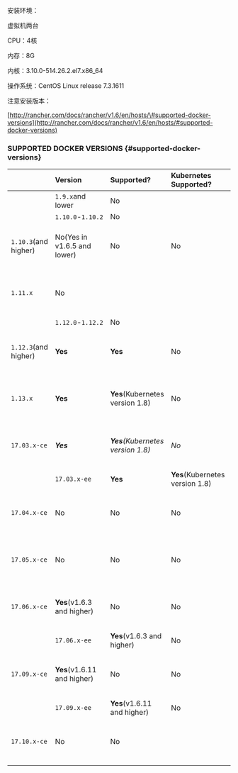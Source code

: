 安装环境：

虚拟机两台

CPU：4核

内存：8G

内核：3.10.0-514.26.2.el7.x86\_64

操作系统：CentOS Linux release 7.3.1611

注意安装版本：

[http://rancher.com/docs/rancher/v1.6/en/hosts/\#supported-docker-versions](http://rancher.com/docs/rancher/v1.6/en/hosts/#supported-docker-versions)

### SUPPORTED DOCKER VERSIONS {#supported-docker-versions}

|  | Version | Supported? | Kubernetes Supported? | Windows Supported? | Install Script |
| :--- | :--- | :--- | :--- | :--- | :--- |
|  | `1.9.x`and lower | No |  |  |  |
|  | `1.10.0`-`1.10.2` | No |  |  |  |
| `1.10.3`\(and higher\) | No\(Yes in v1.6.5 and lower\) | No | No | \`curl [https://releases.rancher.com/install-docker/1.10.sh](https://releases.rancher.com/install-docker/1.10.sh) | sh\` |
| `1.11.x` | No |  |  | \`curl [https://releases.rancher.com/install-docker/1.11.sh](https://releases.rancher.com/install-docker/1.11.sh) | sh\` |
|  | `1.12.0`-`1.12.2` | No |  |  |  |
| `1.12.3`\(and higher\) | **Yes** | **Yes** | No | \`curl [https://releases.rancher.com/install-docker/1.12.sh](https://releases.rancher.com/install-docker/1.12.sh) | sh\` |
| `1.13.x` | **Yes** | **Yes**\(Kubernetes version 1.8\) | No | \`curl [https://releases.rancher.com/install-docker/1.13.sh](https://releases.rancher.com/install-docker/1.13.sh) | sh\` |
| `17.03.x-ce` | _**Yes**_ | _**Yes**\(Kubernetes version 1.8\)_ | _No_ | _\`curl _[_https://releases.rancher.com/install-docker/17.03.sh_](https://releases.rancher.com/install-docker/17.03.sh) | _sh\`_ |
|  | `17.03.x-ee` | **Yes** | **Yes**\(Kubernetes version 1.8\) | No | n/a |
| `17.04.x-ce` | No | No | No | \`curl [https://releases.rancher.com/install-docker/17.04.sh](https://releases.rancher.com/install-docker/17.04.sh) | sh\` |
| `17.05.x-ce` | No | No | No | \`curl [https://releases.rancher.com/install-docker/17.05.sh](https://releases.rancher.com/install-docker/17.05.sh) | sh\` |
| `17.06.x-ce` | **Yes**\(v1.6.3 and higher\) | No | No | \`curl [https://releases.rancher.com/install-docker/17.06.sh](https://releases.rancher.com/install-docker/17.06.sh) | sh\` |
|  | `17.06.x-ee` | **Yes**\(v1.6.3 and higher\) | No | **Yes**\(v1.6.13 and higher\) | n/a |
| `17.09.x-ce` | **Yes**\(v1.6.11 and higher\) | No | No | \`curl [https://releases.rancher.com/install-docker/17.09.sh](https://releases.rancher.com/install-docker/17.09.sh) | sh\` |
|  | `17.09.x-ee` | **Yes**\(v1.6.11 and higher\) | No | No | n/a |
| `17.10.x-ce` | No | No |  | \`curl [https://releases.rancher.com/install-docker/17.10.sh](https://releases.rancher.com/install-docker/17.10.sh) | sh\` |



